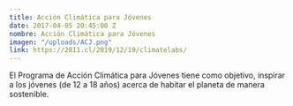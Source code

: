```yaml
---
title: Acción Climática para Jóvenes
date: 2017-04-05 20:45:00 Z
nombre: Acción Climática para Jóvenes
imagen: "/uploads/ACJ.png"
link: https://2811.cl/2019/12/19/climatelabs/
---
```


El Programa de Acción Climática para Jóvenes tiene como objetivo, inspirar a los jóvenes (de 12 a 18 años) acerca de habitar el planeta de manera sostenible. 